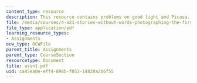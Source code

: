 ```yaml
---
content_type: resource
description: This resource contains problems on good light and Picasa.
file: /media/courses/4-a21-stories-without-words-photographing-the-first-year-fall-2006/ca45ea0eeff4898bf05314820a2b6f55_assn1.pdf
file_type: application/pdf
learning_resource_types:
- Assignments
ocw_type: OCWFile
parent_title: Assignments
parent_type: CourseSection
resourcetype: Document
title: assn1.pdf
uid: ca45ea0e-eff4-898b-f053-14820a2b6f55
---
```

